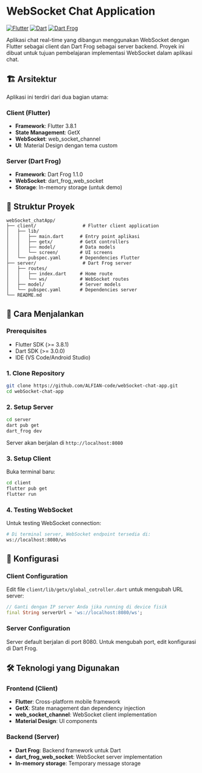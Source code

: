 # WebSocket Chat Application

[![Flutter](https://img.shields.io/badge/Flutter-3.8.1-blue.svg)](https://flutter.dev/)
[![Dart](https://img.shields.io/badge/Dart-3.0.0-blue.svg)](https://dart.dev/)
[![Dart Frog](https://img.shields.io/badge/Dart%20Frog-1.1.0-green.svg)](https://dartfrog.vgv.dev/)

Aplikasi chat real-time yang dibangun menggunakan WebSocket dengan Flutter sebagai client dan Dart Frog sebagai server backend. Proyek ini dibuat untuk tujuan pembelajaran implementasi WebSocket dalam aplikasi chat.

## 🏗️ Arsitektur

Aplikasi ini terdiri dari dua bagian utama:

### Client (Flutter)
- **Framework**: Flutter 3.8.1
- **State Management**: GetX
- **WebSocket**: web_socket_channel
- **UI**: Material Design dengan tema custom

### Server (Dart Frog)
- **Framework**: Dart Frog 1.1.0
- **WebSocket**: dart_frog_web_socket
- **Storage**: In-memory storage (untuk demo)

## 📁 Struktur Proyek

```
webSocket_chatApp/
├── client/                 # Flutter client application
│   ├── lib/
│   │   ├── main.dart      # Entry point aplikasi
│   │   ├── getx/          # GetX controllers
│   │   ├── model/         # Data models
│   │   └── screen/        # UI screens
│   └── pubspec.yaml       # Dependencies Flutter
├── server/                 # Dart Frog server
│   ├── routes/
│   │   ├── index.dart     # Home route
│   │   └── ws/            # WebSocket routes
│   ├── model/             # Server models
│   └── pubspec.yaml       # Dependencies server
└── README.md
```

## 🚀 Cara Menjalankan

### Prerequisites
- Flutter SDK (>= 3.8.1)
- Dart SDK (>= 3.0.0)
- IDE (VS Code/Android Studio)

### 1. Clone Repository
```bash
git clone https://github.com/ALFIAN-code/webSocket-chat-app.git
cd webSocket-chat-app
```

### 2. Setup Server
```bash
cd server
dart pub get
dart_frog dev
```
Server akan berjalan di `http://localhost:8080`

### 3. Setup Client
Buka terminal baru:
```bash
cd client
flutter pub get
flutter run
```

### 4. Testing WebSocket
Untuk testing WebSocket connection:
```bash
# Di terminal server, WebSocket endpoint tersedia di:
ws://localhost:8080/ws
```

## 🔧 Konfigurasi

### Client Configuration
Edit file `client/lib/getx/global_cotroller.dart` untuk mengubah URL server:
```dart
// Ganti dengan IP server Anda jika running di device fisik
final String serverUrl = 'ws://localhost:8080/ws';
```

### Server Configuration
Server default berjalan di port 8080. Untuk mengubah port, edit konfigurasi di Dart Frog.


## 🛠️ Teknologi yang Digunakan

### Frontend (Client)
- **Flutter**: Cross-platform mobile framework
- **GetX**: State management dan dependency injection
- **web_socket_channel**: WebSocket client implementation
- **Material Design**: UI components

### Backend (Server)
- **Dart Frog**: Backend framework untuk Dart
- **dart_frog_web_socket**: WebSocket server implementation
- **In-memory storage**: Temporary message storage

